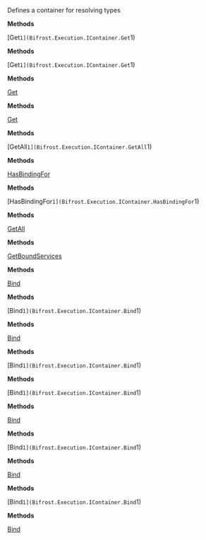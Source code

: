 Defines a container for resolving types

**Methods**

[Get``1](Bifrost.Execution.IContainer.Get``1)


**Methods**

[Get``1](Bifrost.Execution.IContainer.Get``1)


**Methods**

[Get](Bifrost.Execution.IContainer.Get)


**Methods**

[Get](Bifrost.Execution.IContainer.Get)


**Methods**

[GetAll``1](Bifrost.Execution.IContainer.GetAll``1)


**Methods**

[HasBindingFor](Bifrost.Execution.IContainer.HasBindingFor)


**Methods**

[HasBindingFor``1](Bifrost.Execution.IContainer.HasBindingFor``1)


**Methods**

[GetAll](Bifrost.Execution.IContainer.GetAll)


**Methods**

[GetBoundServices](Bifrost.Execution.IContainer.GetBoundServices)


**Methods**

[Bind](Bifrost.Execution.IContainer.Bind)


**Methods**

[Bind``1](Bifrost.Execution.IContainer.Bind``1)


**Methods**

[Bind](Bifrost.Execution.IContainer.Bind)


**Methods**

[Bind``1](Bifrost.Execution.IContainer.Bind``1)


**Methods**

[Bind``1](Bifrost.Execution.IContainer.Bind``1)


**Methods**

[Bind](Bifrost.Execution.IContainer.Bind)


**Methods**

[Bind``1](Bifrost.Execution.IContainer.Bind``1)


**Methods**

[Bind](Bifrost.Execution.IContainer.Bind)


**Methods**

[Bind``1](Bifrost.Execution.IContainer.Bind``1)


**Methods**

[Bind](Bifrost.Execution.IContainer.Bind)
